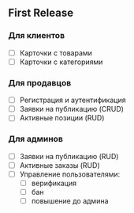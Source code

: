 ## First Release

### Для клиентов

- [ ] Карточки с товарами
- [ ] Карточки с категориями

### Для продавцов

- [ ] Регистрация и аутентификация
- [ ] Заявки на публикацию (CRUD)
- [ ] Активные позиции (RUD)

### Для админов

- [ ] Заявки на публикацию (RUD)
- [ ] Активные заказы (RUD)
- [ ] Управление пользователями:
  - [ ] верификация
  - [ ] бан
  - [ ] повышение до админа
